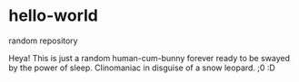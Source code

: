 # hello-world


random repository

Heya!
This is just a random human-cum-bunny forever ready to be swayed by the power of sleep. 
Clinomaniac in disguise of a snow leopard. ;0 :D

